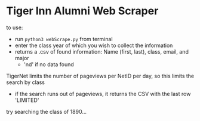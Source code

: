 # Tiger Inn Alumni Web Scraper

to use:
- run `python3 webScrape.py` from terminal
- enter the class year of which you wish to collect the information
- returns a .csv of found information: Name (first, last), class, email, and major
  - 'nd' if no data found
  
TigerNet limits the number of pageviews per NetID per day, so this limits the search by class
- if the search runs out of pageviews, it returns the CSV with the last row 'LIMITED' 
  
try searching the class of 1890...
